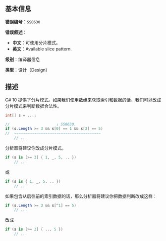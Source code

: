 ## 基本信息

**错误编号**：`SS0630`

**错误叙述**：

* **中文**：可使用分片模式。
* **英文**：Available slice pattern.

**级别**：编译器信息

**类型**：设计（Design）

## 描述

C# 10 提供了分片模式。如果我们使用数组来获取索引和数据的话，我们可以改成分片模式来判断数据合法性。

```csharp
int[] s = ...;

//                     ↓ SS0630.
if (s.Length >= 3 && s[0] == 1 && s[2] == 5)
//  ~~~~~~~~~~~~~~~~~~~~~~~~~~~~~~~~~~~~~~~
    // ...
```

分析器将建议你改成分片模式。

```csharp
if (s is [>= 3] { 1, _, 5, .. })
    // ...
```

或

```csharp
if (s is { 1, _, 5, .. })
    // ...
```

如果包含从后往前的索引数据的话，那么分析器将建议你把数据判断改成这样：

```csharp
if (s.Length >= 3 && s[^1] == 5)
    // ...
```

改成

```csharp
if (s is [>= 3] { .., 5 })
    // ...
```